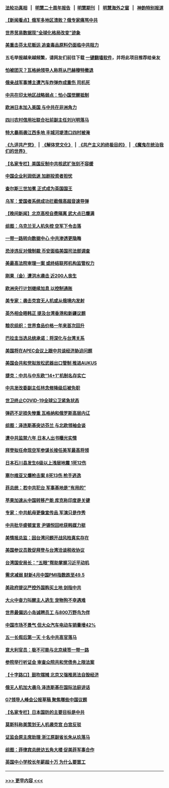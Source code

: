 #### [法轮功真相](https://github.com/gfw-breaker/truth/blob/master/README.md?t=0) &nbsp;&nbsp;|&nbsp;&nbsp; [明慧二十周年报告](https://github.com/gfw-breaker/mh-reports/blob/master/README.md?t=0) &nbsp;&nbsp;|&nbsp;&nbsp;[明慧期刊](https://github.com/gfw-breaker/mh-qikan) &nbsp;&nbsp;|&nbsp;&nbsp; [明慧海外之窗](https://github.com/gfw-breaker/mh-news/blob/master/README.md?t=0) &nbsp;&nbsp;|&nbsp;&nbsp; [神韵特别报道](https://github.com/gfw-breaker/mh-news/blob/master/shenyun.md?t=0)
#### [【新闻看点】俄军多地区溃败？俄专家痛骂中共](../pages/nsc418/n13989839.md?t=05071243) 
#### [世界贸易数据现“全球化格局改变”迹象](../pages/nsc418/n13989803.md?t=05071243) 
#### [美重击芬太尼贩运 追查毒品原料仍面临中共阻力](../pages/nsc418/n13989834.md?t=05071243) 
#### 五毛举报越来越频繁，请网友们前往下载 [一键翻墙软件](https://github.com/gfw-breaker/ssr-accounts)，并将此项目推荐给亲友
#### [怕被团灭？瓦格纳领导人称将从巴赫穆特撤退](../pages/nsc418/n13989801.md?t=05071243) 
#### [俄亲战军事博主遭汽车炸弹炸成重伤 司机死](../pages/nsc418/n13989794.md?t=05071243) 
#### [中共在印太地区战略弱点：怕小国觉醒抵制](../pages/nsc418/n13989640.md?t=05071243) 
#### [欧洲日本加入美国 与中共在非洲角力](../pages/nsc418/n13989692.md?t=05071243) 
#### [四川农村信用社联合社前副主任刘兴明落马](../pages/nsc418/n13989739.md?t=05071243) 
#### [特大暴雨袭江西多地 丰城河堤溃口四村被淹](../pages/nsc418/n13989530.md?t=05071243) 
#### [《九评共产党》](https://github.com/begood0513/9ping.md/blob/master/README.md) &nbsp;|&nbsp; [《解体党文化》](../../../../jtdwh.md/blob/master/README.md)  &nbsp;|&nbsp; [《共产主义的终极目的》](../../../../gczydzjmd.md/blob/master/README.md) &nbsp;|&nbsp; [《魔鬼在统治我们的世界》](../../../../mgztzwmdsj.md/blob/master/README.md) 
#### [【名家专栏】美国反制中共核武扩张刻不容缓](../pages/nsc418/n13988132.md?t=05071243) 
#### [中国企业利润低迷 加剧投资者担忧](../pages/nsc418/n13989693.md?t=05071243) 
#### [查尔斯三世加冕 正式成为英国国王](../pages/nsc418/n13989594.md?t=05071243) 
#### [乌军：爱国者系统成功拦截俄高超音速导弹](../pages/nsc418/n13989520.md?t=05071243) 
#### [【晚间新闻】北京高校自费隔离 武大点已爆满](../pages/nsc418/n13989521.md?t=05071243) 
#### [组图：乌克兰无人机失控 空军下令击落](../pages/nsc418/n13989446.md?t=05071243) 
#### [一带一路转向数据中心 中共渗透更隐晦](../pages/nsc418/n13989420.md?t=05071243) 
#### [恐涉违反对俄制裁 币安面临美国司法部调查](../pages/nsc418/n13989325.md?t=05071243) 
#### [美最高法院审理一案 或终结联邦机构监管权力](../pages/nsc418/n13988274.md?t=05071243) 
#### [刚果（金）遭洪水袭击 近200人丧生](../pages/nsc418/n13989182.md?t=05071243) 
#### [欧洲央行计划继续加息 以控制通胀](../pages/nsc418/n13989086.md?t=05071243) 
#### [美专家：袭击克宫无人机或从俄境内发射](../pages/nsc418/n13989146.md?t=05071243) 
#### [英外相会晤韩正 提及台湾香港和新疆议题](../pages/nsc418/n13989122.md?t=05071243) 
#### [粮农组织：世界食品价格一年来首次回升](../pages/nsc418/n13989111.md?t=05071243) 
#### [巴拉圭当选总统承诺：将深化与台湾关系](../pages/nsc418/n13989142.md?t=05071243) 
#### [美国将在APEC会议上跟中共谈经济胁迫问题](../pages/nsc418/n13989136.md?t=05071243) 
#### [美国会共和党拟放松武器出口管制 推进AUKUS](../pages/nsc418/n13989110.md?t=05071243) 
#### [捷克：中共与中东欧“14+1”机制名存实亡](../pages/nsc418/n13989105.md?t=05071243) 
#### [中共发改委副主任林念修降级后被免职](../pages/nsc418/n13988832.md?t=05071243) 
#### [世卫终止COVID-19全球公卫紧急状态](../pages/nsc418/n13989045.md?t=05071243) 
#### [弹药不足损失惨重 瓦格纳和俄罗斯高层内讧](../pages/nsc418/n13988876.md?t=05071243) 
#### [组图：泽连斯基突访芬兰 与北欧领袖会谈](../pages/nsc418/n13988834.md?t=05071243) 
#### [遭中共监禁六年 日本人出书曝光实情](../pages/nsc418/n13988748.md?t=05071243) 
#### [拜登拟任命现空军参谋长接任美军最高将领](../pages/nsc418/n13988803.md?t=05071243) 
#### [日本石川县发生6级以上浅层地震 1死12伤](../pages/nsc418/n13988764.md?t=05071243) 
#### [塞尔维亚又爆枪击案 8死13伤 枪手逃逸](../pages/nsc418/n13988726.md?t=05071243) 
#### [菲总统：若中共犯台 军事基地是“有用的”](../pages/nsc418/n13988599.md?t=05071243) 
#### [苹果加速从中国转移产能 库克称印度是关键](../pages/nsc418/n13988511.md?t=05071243) 
#### [专家：中共航母更像宣传品 军演只是作秀](../pages/nsc418/n13988562.md?t=05071243) 
#### [中共批华盛顿宣言 尹锡悦回呛获韩媒力挺](../pages/nsc418/n13988674.md?t=05071243) 
#### [美情报总监：因台湾问题开战风险真实存在](../pages/nsc418/n13988328.md?t=05071243) 
#### [美国参议员敦促拜登与台湾洽谈税收协议](../pages/nsc418/n13988412.md?t=05071243) 
#### [台湾国安局长：“五眼”帮助掌握习近平动机](../pages/nsc418/n13988253.md?t=05071243) 
#### [需求减弱 财新4月中国PMI指数跌至49.5](../pages/nsc418/n13987934.md?t=05071243) 
#### [美政府提议严控外国购买土地 剑指中共](../pages/nsc418/n13988289.md?t=05071243) 
#### [大火中奋力叫醒主人逃生 宠物狗不幸遇难](../pages/nsc418/n13988063.md?t=05071243) 
#### [世界最偏远小岛诚聘员工 与800万野鸟为伴](../pages/nsc418/n13987306.md?t=05071243) 
#### [中国市场不景气 但大众汽车电动车销量增42%](../pages/nsc418/n13988240.md?t=05071243) 
#### [五一长假后第一天 十名中共高官落马](../pages/nsc418/n13988013.md?t=05071243) 
#### [意大利官员：极不可能与北京续签一带一路](../pages/nsc418/n13988219.md?t=05071243) 
#### [参院举行听证会 审查众院共和党债务上限法案](../pages/nsc418/n13988221.md?t=05071243) 
#### [【十字路口】鼓吹摆摊 北京又强推恶法自毁经济](../pages/nsc418/n13988125.md?t=05071243) 
#### [俄无人机加大袭乌 泽连斯基在国际法庭讲话](../pages/nsc418/n13988119.md?t=05071243) 
#### [G7领导人峰会公报草稿 聚焦哪些中国议题](../pages/nsc418/n13988218.md?t=05071243) 
#### [【名家专栏】日本国防的主要目标是中共](../pages/nsc418/n13986529.md?t=05071243) 
#### [莫斯科称美策划无人机袭克宫 白宫反驳](../pages/nsc418/n13988059.md?t=05071243) 
#### [证监会原主席助理 浙江原副省长朱从玖落马](../pages/nsc418/n13988012.md?t=05071243) 
#### [组图：菲律宾总统访五角大楼 促美菲军事合作](../pages/nsc418/n13988092.md?t=05071243) 
#### [英国中小学校长年薪超十万 为什么要罢工](../pages/nsc418/n13987909.md?t=05071243) 

----
#### [ >>> 更早内容 <<< ](../indexes/nsc418-earlier.md)
